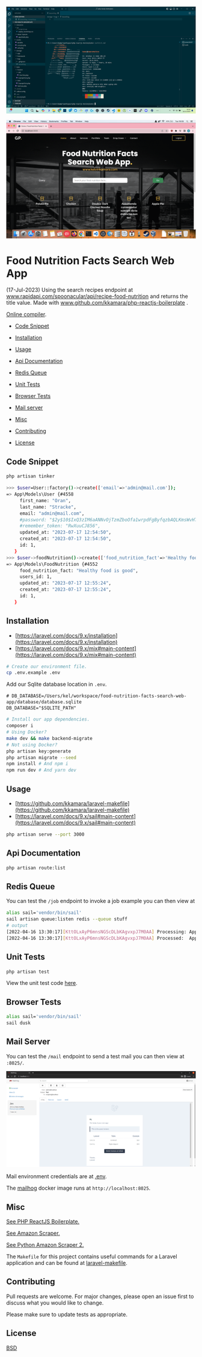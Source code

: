 ![php-reactjs-boilerplate.png](https://github.com/kkamara/useful/blob/main/php-reactjs-boilerplate.png?raw=true)

![food-nutrition-facts-search-web-app.png](https://github.com/kkamara/useful/raw/main/food-nutrition-facts-search-web-app.png)

# Food Nutrition Facts Search Web App

(17-Jul-2023) Using the search recipes endpoint at www.rapidapi.com/spoonacular/api/recipe-food-nutrition and returns the title value. Made with www.github.com/kkamara/php-reactjs-boilerplate .

[Online compiler](https://wandbox.org/).

* [Code Snippet](#code-snippet)

* [Installation](#installation)

* [Usage](#usage)

* [Api Documentation](#api-documentation)

* [Redis Queue](#redis-queue)

* [Unit Tests](#unit-tests)

* [Browser Tests](#browser-tests)

* [Mail server](#mail-server)

* [Misc](#misc)

* [Contributing](#contributing)

* [License](#license)

## Code Snippet

```bash
php artisan tinker
```

```bash
>>> $user=User::factory()->create(['email'=>'admin@mail.com']);
=> App\Models\User {#4558
     first_name: "Oran",
     last_name: "Stracke",
     email: "admin@mail.com",
     #password: "$2y$10$IxQ3zIM6aANNvOjTzmZboOfa1wrpdFgByfqzbAQLKmsWvHTEK/Zky",
     #remember_token: "RwXuuCJ856",
     updated_at: "2023-07-17 12:54:50",
     created_at: "2023-07-17 12:54:50",
     id: 1,
   }
>>> $user->foodNutrition()->create(['food_nutrition_fact'=>'Healthy food is good']);
=> App\Models\FoodNutrition {#4552
     food_nutrition_fact: "Healthy food is good",
     users_id: 1,
     updated_at: "2023-07-17 12:55:24",
     created_at: "2023-07-17 12:55:24",
     id: 1,
   }
```

## Installation
* [https://laravel.com/docs/9.x/installation](https://laravel.com/docs/9.x/installation)
* [https://laravel.com/docs/9.x/mix#main-content](https://laravel.com/docs/9.x/mix#main-content)

```bash
# Create our environment file.
cp .env.example .env
```

Add our Sqlite database location in `.env`.

```
# DB_DATABASE=/Users/kel/workspace/food-nutrition-facts-search-web-app/database/database.sqlite
DB_DATABASE="$SQLITE_PATH"
```

```bash
# Install our app dependencies.
composer i
# Using Docker?
make dev && make backend-migrate
# Not using Docker?
php artisan key:generate
php artisan migrate --seed
npm install # And npm i
npm run dev # And yarn dev
```

## Usage

* [https://github.com/kkamara/laravel-makefile](https://github.com/kkamara/laravel-makefile)
* [https://laravel.com/docs/9.x/sail#main-content](https://laravel.com/docs/9.x/sail#main-content)

```bash
php artisan serve --port 3000
```

## Api Documentation

```bash
php artisan route:list
```

## Redis Queue

You can test the `/job` endpoint to invoke a job example you can then view at 

```bash
alias sail='vendor/bin/sail'
sail artisan queue:listen redis --queue stuff
# output
[2022-04-16 13:30:17][KttOLxAyP6mnsNGScDLbKAgvxpJ7M0AA] Processing: App\Jobs\TestJob
[2022-04-16 13:30:17][KttOLxAyP6mnsNGScDLbKAgvxpJ7M0AA] Processed:  App\Jobs\TestJob
```

## Unit Tests

```bash
php artisan test
```

View the unit test code [here](https://raw.githubusercontent.com/kkamara/php-reactjs-boilerplate/main/tests/Feature/API/UserTest.php).

## Browser Tests

```bash
alias sail='vendor/bin/sail'
sail dusk
```

## Mail Server

You can test the `/mail` endpoint to send a test mail you can then view at `:8025/`.

![docker-mailhog3.png](https://raw.githubusercontent.com/kkamara/useful/main/docker-mailhog3.png)

Mail environment credentials are at [.env](https://raw.githubusercontent.com/kkamara/php-reactjs-boilerplate/main/.env.example).

The [mailhog](https://github.com/mailhog/MailHog) docker image runs at `http://localhost:8025`.

## Misc

[See PHP ReactJS Boilerplate.](https://github.com/kkamara/php-reactjs-boilerplate)

[See Amazon Scraper.](https://github.com/kkamara/amazon-scraper)

[See Python Amazon Scraper 2.](https://github.com/kkamara/python-selenium)

The `Makefile` for this project contains useful commands for a Laravel application and can be found at [laravel-makefile](https://github.com/kkamara/laravel-makefile).

## Contributing
Pull requests are welcome. For major changes, please open an issue first to discuss what you would like to change.

Please make sure to update tests as appropriate.

## License
[BSD](https://opensource.org/licenses/BSD-3-Clause)
